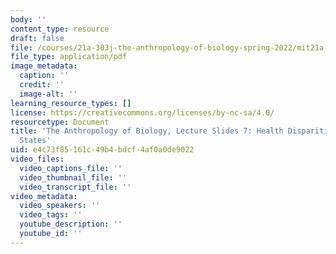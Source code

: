 ```yaml
---
body: ''
content_type: resource
draft: false
file: /courses/21a-303j-the-anthropology-of-biology-spring-2022/mit21a_303js22_lec7.pdf
file_type: application/pdf
image_metadata:
  caption: ''
  credit: ''
  image-alt: ''
learning_resource_types: []
license: https://creativecommons.org/licenses/by-nc-sa/4.0/
resourcetype: Document
title: 'The Anthropology of Biology, Lecture Slides 7: Health Disparities in the United
  States'
uid: e4c73f85-161c-49b4-bdcf-4af0a0de9022
video_files:
  video_captions_file: ''
  video_thumbnail_file: ''
  video_transcript_file: ''
video_metadata:
  video_speakers: ''
  video_tags: ''
  youtube_description: ''
  youtube_id: ''
---
```

